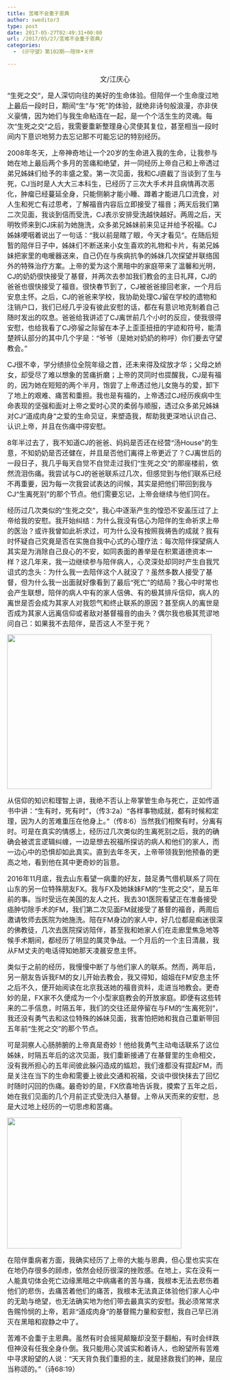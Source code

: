 ```yaml
---
title: 苦难不会重于恩典
author: sweditor3
type: post
date: 2017-05-27T02:49:31+00:00
url: /2017/05/27/苦难不会重于恩典/
categories:
  - 《＠守望》第102期——陪伴•关怀

---
```

<p style="text-align: center;">
  <span style="font-size: 12pt;">文/江庆心</span>
</p>

<span style="font-size: 12pt;">“生死之交”，是人深切向往的美好的生命体验。但陪伴一个生命度过地上最后一段时日，期间“生”与“死”的体验，就绝非诗句般浪漫，亦非侠义豪情，因为她们与我生命粘连在一起，是一个个活生生的灵魂。每次“生死之交”之后，我需要重新整理身心灵使其复位，甚至相当一段时间内下意识地努力去忘记那不可能忘记的特别经历。</span>

<span style="font-size: 12pt;">2008年冬天，上帝神奇地让一个20岁的生命进入我的生命，让我参与她在地上最后两个多月的苦痛和绝望，并一同经历上帝自己和上帝透过弟兄姊妹们给予的丰盛之爱。第一次见面，我和CJ直截了当谈到了生与死，CJ当时是人大大三本科生，已经历了三次大手术并且病情再次恶化，肿瘤已经蔓延全身，只能侧躺才能小睡、蹲着才能进几口流食，对人生和死亡有过思考，了解福音内容后立即接受了福音；两天后我们第二次见面，我谈到信而受洗，CJ表示安排受洗越快越好。两周之后，天明牧师来到CJ床前为她施洗，众多弟兄姊妹前来见证并给予祝福。CJ姊妹哽咽着说出了一句话：“我以前是瞎了眼，今天才看见”。在随后短暂的陪伴日子中，姊妹们不断送来小女生喜欢的礼物和卡片，有弟兄姊妹把家里的电暖器送来，自己仍在与疾病抗争的姊妹几次探望并联络国外的特殊治疗方案。上帝的爱为这个黑暗中的家庭带来了温馨和光明，CJ的奶奶很快接受了基督，并两次去参加我们教会的主日礼拜，CJ的爸爸也很快接受了福音。很快春节到了，CJ被爸爸接回老家，一个月后安息主怀。之后，CJ的爸爸来学校，我协助处理CJ留在学校的遗物和注销户口，我们已经几乎没有彼此安慰的话，都在有意识地克制着自己随时发出的叹息。爸爸给我讲述了CJ离世前几个小时的反应，使我很得安慰，也给我看了CJ弥留之际留在本子上歪歪扭扭的字迹和符号，能清楚辨认部分的其中几个字是：“爷爷（是她对奶奶的称呼）你们要去守望教会。”</span>

<span style="font-size: 12pt;">CJ很不幸，学分绩排位全院年级之首，还未来得及绽放才华；父母之娇女，却受尽了难以想象的苦痛折磨；上帝的灵同时也提醒我，CJ是有福的，因为她在短短的两个半月，饱尝了上帝透过他儿女施与的爱，卸下了地上的艰难、痛苦和重担。我也是有福的，上帝透过CJ经历疾病中生命表现的坚强和面对上帝之爱时心灵的柔弱与顺服，透过众多弟兄姊妹对CJ“道成肉身”之爱的生命见证，来塑造我，帮助我更深地认识自己、认识上帝，并且在伤痛中得安慰。</span>

<span style="font-size: 12pt;">8年半过去了，我不知道CJ的爸爸、妈妈是否还在经营“汤House”的生意，不知奶奶是否还健在，并且是否他们离得上帝更近了？CJ离世后的一段日子，我几乎每天自觉不自觉走过我们“生死之交”的那座楼前，依然流泪伤痛。我尝试与CJ的爸爸联系过几次，但感觉到与他们联系已经不再重要，因为每一次我尝试表达的问候，其实是把他们带回到我与CJ“生离死别”的那个节点。他们需要忘记，上帝会继续与他们同在。</span>

<span style="font-size: 12pt;">经历过几次类似的“生死之交”，我心中逐渐产生的惶恐不安盖压过了上帝给我的安慰。我开始纠结：为什么我没有信心为陪伴的生命祈求上帝的医治？或许我曾如此祈求过，可为什么没有按照我祷告的成就？我有时怀疑自己究竟是否在实施自我中心式的心理疗法：每次陪伴探望病人其实是为消除自己良心的不安，如同表面的善举是在积累道德资本一样？这几年来，我一边继续参与陪伴病人，心灵深处却同时产生自我咒诅式的念头：为什么我一去陪伴这个人就没了？虽然多数人接受了基督，但为什么我一出面就好像看到了最后“死亡”的结局？我心中时常也会产生联想，陪伴的病人中有的家人信佛、有的极其排斥信仰，病人的离世是否会成为其家人对我怨气和终止联系的原因？甚至病人的离世是否成为其家人远离信仰或者敌对基督福音的由头？偶尔我也极其荒谬地问自己：如果我不去陪伴，是否这人不至于死？</span>
  
<img class="aligncenter  wp-image-15105" src="http://t5.shwchurch.org/wp-content/uploads/2017/04/20170402.jpg" alt="" width="478" height="361" />
  
<span style="font-size: 12pt;">从信仰的知识和理智上讲，我绝不否认上帝掌管生命与死亡，正如传道书中讲：“生有时，死有时”，（传3:2a）“各样事物成就，都有时候和定理，因为人的苦难重压在他身上。”（传8:6）当然我们相聚有时，分离有时。可是在真实的情感上，经历过几次类似的生离死别之后，我的的确确会被谎言逻辑纠缠，一边是想去祝福所探访的病人和他们的家人，而一边心中的恐惧却如此真实。直到去年冬天，上帝带领我到他预备的更高之地，看到他在其中更奇妙的旨意。</span>

<span style="font-size: 12pt;">2016年11月底，我去山东看望一病重的好友，鼓足勇气借机联系了同在山东的另一位特殊朋友FX。我与FX及她妹妹FM的“生死之交”，是五年前的事。当时受远在美国的友人之托，我去301医院看望正在准备接受癌肿切除手术的FM，我们第二次见面FM就接受了基督的福音，两周后邀请牧师去医院为她施洗。陪在FM身边的家人中，好几位都是痴迷很深的佛教徒，几次去医院探访陪伴，甚至我和她家人们在走廊里焦急地等候手术期间，都经历了明显的属灵争战。一个月后的一个主日清晨，我从FM丈夫的电话得知她那天凌晨安息主怀。</span>

<span style="font-size: 12pt;">类似于之前的经历，我慢慢中断了与他们家人的联系。然而，两年后，另一朋友告诉我FM的女儿开始去教会，我又得知，姐姐在FM安息主怀之后不久，便开始阅读在北京我送她的福音资料，走进当地教会。更奇妙的是，FX家不久便成为一个小型家庭教会的开放家庭。即便有这些转来的二手信息，时隔五年，我们的交往还是停留在与FM的“生离死别”，我还没有勇气去和这位特殊的姊妹见面，我害怕把她和我自己重新带回五年前“生死之交”的那个节点。</span>

<span style="font-size: 12pt;">可是洞察人心肠肺腑的上帝真是奇妙！他给我勇气主动电话联系了这位姊妹，时隔五年后的这次见面，我们重新接通了在基督里的生命相交，没有我所担心的五年间彼此躲闪造成的尴尬，我们谁都没有提起FM，而是关注在当下的生命和需要上彼此交通和祝福，交谈中很快抹去了回忆时随时闪回的伤痛。最奇妙的是，FX欣喜地告诉我，摸索了五年之后，她在我们见面的几个月前正式受洗归入基督。上帝从天而来的安慰，总是大过地上经历的一切思虑和苦痛。</span>

<img class="aligncenter  wp-image-15364" src="http://t5.shwchurch.org/wp-content/uploads/2017/05/014.jpg" alt="" width="407" height="306" />

<span style="font-size: 12pt;">在陪伴重病者方面，我确实经历了上帝的大能与恩典，但心里也实实在在地仍存很多的顾虑，依然会经历很深的挫败感。在地上，实在没有一人能真切体会死亡边缘黑暗之中病痛者的苦与痛，我根本无法去悲伤着他们的悲伤，去痛苦着他们的痛苦，我根本无法真正体验他们家人心中的无助与绝望，也无法确实地为他们带去最真实的安慰。我必须常常求告赐怜悯的上帝，若非“道成肉身”的基督赐力量和安慰，我自己早已消灭在黑暗和寂静之中了。</span>

<span style="font-size: 12pt;">苦难不会重于主恩典。虽然有时会摇晃颠簸却没至于翻船，有时会绊跌但神没有任我全身仆倒。我只能用心灵诚实和着诗人，也盼望所有苦难中寻求盼望的人说：“天天背负我们重担的主，就是拯救我们的神，是应当称颂的。”（诗68:19）</span>